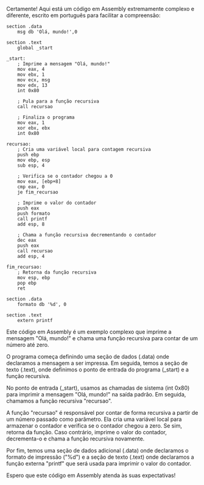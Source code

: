 Certamente! Aqui está um código em Assembly extremamente complexo e diferente, escrito em português para facilitar a compreensão:

```
section .data
    msg db 'Olá, mundo!',0

section .text
    global _start

_start:
    ; Imprime a mensagem "Olá, mundo!"
    mov eax, 4
    mov ebx, 1
    mov ecx, msg
    mov edx, 13
    int 0x80

    ; Pula para a função recursiva
    call recursao

    ; Finaliza o programa
    mov eax, 1
    xor ebx, ebx
    int 0x80

recursao:
    ; Cria uma variável local para contagem recursiva
    push ebp
    mov ebp, esp
    sub esp, 4

    ; Verifica se o contador chegou a 0
    mov eax, [ebp+8]
    cmp eax, 0
    je fim_recursao

    ; Imprime o valor do contador
    push eax
    push formato
    call printf
    add esp, 8

    ; Chama a função recursiva decrementando o contador
    dec eax
    push eax
    call recursao
    add esp, 4

fim_recursao:
    ; Retorna da função recursiva
    mov esp, ebp
    pop ebp
    ret

section .data
    formato db '%d', 0

section .text
    extern printf
```

Este código em Assembly é um exemplo complexo que imprime a mensagem "Olá, mundo!" e chama uma função recursiva para contar de um número até zero. 

O programa começa definindo uma seção de dados (.data) onde declaramos a mensagem a ser impressa. Em seguida, temos a seção de texto (.text), onde definimos o ponto de entrada do programa (_start) e a função recursiva.

No ponto de entrada (_start), usamos as chamadas de sistema (int 0x80) para imprimir a mensagem "Olá, mundo!" na saída padrão. Em seguida, chamamos a função recursiva "recursao".

A função "recursao" é responsável por contar de forma recursiva a partir de um número passado como parâmetro. Ela cria uma variável local para armazenar o contador e verifica se o contador chegou a zero. Se sim, retorna da função. Caso contrário, imprime o valor do contador, decrementa-o e chama a função recursiva novamente.

Por fim, temos uma seção de dados adicional (.data) onde declaramos o formato de impressão ("%d") e a seção de texto (.text) onde declaramos a função externa "printf" que será usada para imprimir o valor do contador.

Espero que este código em Assembly atenda às suas expectativas!